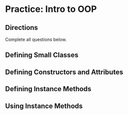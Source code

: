 # Practice: Intro to OOP

## Directions

Complete all questions below.

## Defining Small Classes

<!-- Two questions -->

## Defining Constructors and Attributes

<!-- Two questions: one constructor takes one param, another constructor takes three params -->

## Defining Instance Methods

<!-- Two questions -->

## Using Instance Methods

<!-- Two questions about having two instance methods, and one instance method calls another -->

<!-- Two questions about a function outside of a class calling an instance method off an instance -->
